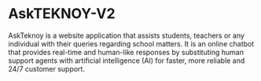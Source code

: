# AskTEKNOY-V2
AskTeknoy is a website application that assists students, teachers or any individual with their queries regarding school matters. It is an online chatbot that provides real-time and human-like responses by substituting human support agents with artificial intelligence (AI) for faster, more reliable and 24/7 customer support. 

